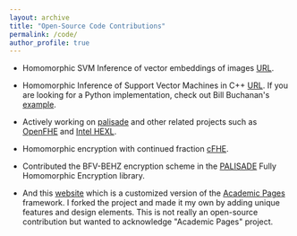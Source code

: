 ```yaml
---
layout: archive
title: "Open-Source Code Contributions"
permalink: /code/
author_profile: true
---
```


* Homomorphic SVM Inference of vector embeddings of images [URL](https://github.com/caesaretos/embed-svm-fhe).
  
* Homomorphic Inference of Support Vector Machines in C++ [URL](https://github.com/caesaretos/svm-fhe). If you are looking for a Python implementation, check out Bill Buchanan's [example](https://github.com/openfheorg/education/tree/main/openfhe_svm).
  
* Actively working on [palisade](https://gitlab.com/palisade/palisade-development) and other related projects such as [OpenFHE](https://github.com/openfheorg/openfhe-development) and [Intel HEXL](https://github.com/openfheorg/openfhe-hexl).
  
* Homomorphic encryption with continued fraction [cFHE](https://github.com/heewon-chung/cfhe).
  
* Contributed the BFV-BEHZ encryption scheme in the [PALISADE](https://palisade-crypto.org/) Fully Homomorphic Encryption library.
  
* And this [website](https://www.ahmadalbadawi.com) which is a customized version of the [Academic Pages](https://github.com/academicpages/academicpages.github.io) framework. I forked the project and made it my own by adding unique features and design elements. This is not really an open-source contribution but wanted to acknowledge "Academic Pages" project.